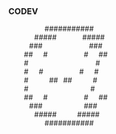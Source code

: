 ### CODEV ###


⠀⠀⠀⠀⠀⠀⠀###########⠀⠀⠀⠀⠀⠀⠀  
⠀⠀⠀⠀⠀#####⠀⠀⠀⠀⠀#####⠀⠀⠀⠀⠀  
⠀⠀⠀⠀###⠀⠀⠀⠀⠀⠀⠀⠀⠀###⠀⠀⠀⠀  
⠀⠀⠀##⠀⠀#⠀⠀⠀⠀⠀⠀⠀#⠀⠀##⠀⠀⠀  
⠀⠀⠀#⠀⠀⠀⠀⠀⠀⠀⠀⠀⠀⠀⠀⠀#⠀⠀⠀  
⠀⠀⠀#⠀⠀#⠀⠀⠀⠀⠀⠀⠀#⠀⠀#⠀⠀⠀  
⠀⠀⠀#⠀⠀⠀⠀##⠀##⠀⠀⠀⠀#⠀⠀⠀  
⠀⠀⠀#⠀⠀⠀⠀⠀⠀⠀⠀⠀⠀⠀⠀#⠀⠀⠀  
⠀⠀⠀##⠀⠀#⠀⠀⠀⠀⠀⠀⠀#⠀⠀##⠀⠀⠀  
⠀⠀⠀⠀###⠀⠀⠀⠀⠀⠀⠀⠀###⠀⠀⠀⠀  
⠀⠀⠀⠀⠀#####⠀⠀⠀⠀#####⠀⠀⠀⠀⠀  
⠀⠀⠀⠀⠀⠀⠀###########⠀⠀⠀⠀⠀⠀⠀  

